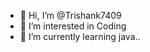 - 👋 Hi, I’m @Trishank7409
- 👀 I’m interested in Coding
- 🌱 I’m currently learning java..

<!---
Trishank7409/Trishank7409 is a ✨ special ✨ repository because its `README.md` (this file) appears on your GitHub profile.
You can click the Preview link to take a look at your changes.
--->

